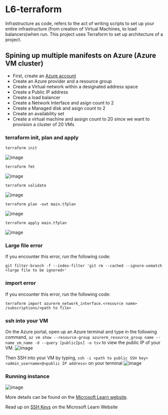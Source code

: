 # L6-terraform
Infrastructure as code, refers to the act of writing scripts to set up your entire infrastructure (from creation of Virtual Machines, to load balancers)when run. This project uses Terraform to set up architecture of a project.

## Spining up multiple manifests on Azure (Azure VM cluster)
-   First, create an [Azure account](www.portal.azure.com)
-   Create an Azure provider and a resource group
-   Create a Virtual network within a designated address space
- Create a Public IP address
- Create a load balancer
- Create a Network Interface and asign count to 2
- Create a Managed disk and asign count to 2
- Create an availability set
- Create a virtual machine and assign count to 20 since we want to provision a cluster of 20 VMs

### terraform init, plan and apply
```
terraform init
```
![image](https://user-images.githubusercontent.com/49791498/128607666-01614ae4-6096-4be3-afd3-1a87cf150d21.png)

```
terraform fmt
```
![image](https://user-images.githubusercontent.com/49791498/128607977-7a9bfb6b-9222-4ea8-a8dd-e1f21d826679.png)

```
terraform validate
```
![image](https://user-images.githubusercontent.com/49791498/128608395-91aae77c-17aa-4ed3-97e9-7949dcc9112d.png)

```
terraform plan -out main.tfplan
```
![image](https://user-images.githubusercontent.com/49791498/128608523-90ab45ed-006b-4f79-a39a-6725d0ba11cd.png)

```
terraform apply main.tfplan
```
![image](https://user-images.githubusercontent.com/49791498/128613259-ba8b7756-4ad9-4dae-b246-48b5e821d609.png)

### Large file error
If you encounter this error, run the following code:
```
git filter-branch -f --index-filter 'git rm --cached --ignore-unmatch <large file to be ignored>'
```

### import error
If you encounter this error, run the following code:
```
terraform import azurerm_network_interface.<resource name> /subscriptions/<path to file>
```

### ssh into your VM
On the Azure portal, open up an Azure terminal and type in the following command, ```az vm show --resource-group azurerm_resource_group name --name vm_name -d --query [publicIps] -o tsv``` to view the public IP of your VM.
![image](https://user-images.githubusercontent.com/49791498/128586473-aa24af6a-b619-45f2-ab38-76569c14b186.png)

Then SSH into your VM by typing, ```ssh -i <path to public SSH key> <admin_username>@<public IP address>``` on your terminal
![image](https://user-images.githubusercontent.com/49791498/128588189-6d6b5baf-b303-4c1c-8cf2-80ebb4a6b2e4.png)

### Running instance
![image](https://user-images.githubusercontent.com/49791498/128589372-8e889b20-05c1-415f-88fc-13c876d1ce70.png)

More details can be found on the [Microsoft Learn website](https://docs.microsoft.com/en-us/azure/developer/terraform/create-linux-virtual-machine-with-infrastructure?source=docs).

Read up on [SSH Keys](https://docs.microsoft.com/en-us/azure/virtual-machines/linux/create-ssh-keys-detailed) on the Microsoft Learn Website